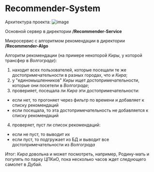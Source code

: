# Recommender-System
Архитектура проекта:
![image](https://user-images.githubusercontent.com/57828271/170818365-e008917d-6083-470d-9df8-eceabc877310.png)

Основной сервер в директории **/Recommender-Service**

Микросервис с алгоритмом рекомендации в директории **/Recommender-Algo**

Алгоритм рекомендации (на примере некоторой *Киры*, у которой трансфер в *Волгограде*):
1. находит всех пользователей, которые посещали те же достопримечательности в разных городах, что и *Кира*;
2. у "единомышленников" *Киры* ищет достопримечательности, которые они посетели в *Волгограде*;
3. проверияет, посещала ли *Кира* эти достопримечательности:
 * если нет, то прогоняет через фильтр по времени и добавляет к списку рекомендаций
 * если посещала, то эта достопримечательность не добавляется к списку рекомендаций
4. проверяет, пуст ли список рекомендаций:
 * если не пуст, то выводит их
 * если пуст, то подгружает из БД и выводит все достопримечательности из *Волгограда*

Итог: *Кира* довольна и может посмотреть, например, Родину-мать и погулять по парку ЦПКиО, пока несколько часов ждет следующего самолет в Дубай.
